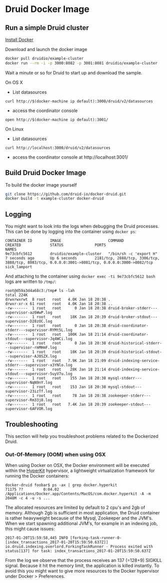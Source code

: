# Druid Docker Image

## Run a simple Druid cluster

[Install Docker](docker-install.md)

Download and launch the docker image

```sh
docker pull druidio/example-cluster
docker run --rm -i -p 3000:8082 -p 3001:8081 druidio/example-cluster
```

Wait a minute or so for Druid to start up and download the sample.

On OS X

- List datasources

```
curl http://$(docker-machine ip default):3000/druid/v2/datasources
```

- access the coordinator console

```
open http://$(docker-machine ip default):3001/
```

On Linux

- List datasources

```
curl http://localhost:3000/druid/v2/datasources
```

- access the coordinator console at http://localhost:3001/

## Build Druid Docker Image

To build the docker image yourself

```sh
git clone https://github.com/druid-io/docker-druid.git
docker build -t example-cluster docker-druid
```

## Logging

You might want to look into the logs when debugging the Druid processes. This can be done by logging into the container using `docker ps`:
```
CONTAINER ID        IMAGE                     COMMAND                  CREATED             STATUS              PORTS                                                                                                                      NAMES
9e73cbfc5612        druidio/example-cluster   "/bin/sh -c 'export H"   7 seconds ago       Up 6 seconds        2181/tcp, 2888/tcp, 3306/tcp, 3888/tcp, 8083/tcp, 0.0.0.0:3001->8081/tcp, 0.0.0.0:3000->8082/tcp    sick_lamport
```

And attaching to the container using `docker exec -ti 9e73cbfc5612 bash` logs are written to `/tmp/`:

```
root@d59a3d4a68c3:/tmp# ls -lah        
total 224K
drwxrwxrwt  8 root   root   4.0K Jan 18 20:38 .
drwxr-xr-x 61 root   root   4.0K Jan 18 20:38 ..
-rw-------  1 root   root      0 Jan 18 20:38 druid-broker-stderr---supervisor-az6WwP.log
-rw-------  1 root   root    18K Jan 18 20:39 druid-broker-stdout---supervisor-D28zOC.log
-rw-------  1 root   root      0 Jan 18 20:38 druid-coordinator-stderr---supervisor-RYMt5L.log
-rw-------  1 root   root   100K Jan 18 21:14 druid-coordinator-stdout---supervisor-Jq4WCi.log
-rw-------  1 root   root      0 Jan 18 20:38 druid-historical-stderr---supervisor-rmMHmF.log
-rw-------  1 root   root    18K Jan 18 20:39 druid-historical-stdout---supervisor-AJ0SZX.log
-rw-------  1 root   root   7.9K Jan 18 21:09 druid-indexing-service-stderr---supervisor-x3YNlo.log
-rw-------  1 root   root    28K Jan 18 21:14 druid-indexing-service-stdout---supervisor-5uyV7u.log
-rw-------  1 root   root    155 Jan 18 20:38 mysql-stderr---supervisor-NqN9nY.log
-rw-------  1 root   root    153 Jan 18 20:38 mysql-stdout---supervisor-23izTf.log
-rw-------  1 root   root     78 Jan 18 20:38 zookeeper-stderr---supervisor-Rm33j8.log
-rw-------  1 root   root   7.4K Jan 18 20:39 zookeeper-stdout---supervisor-6AFVOR.log
```

## Troubleshooting

This section will help you troubleshoot problems related to the Dockerized Druid.

### Out-Of-Memory (OOM) when using OSX

When using Docker on OSX, the Docker environment will be executed within the [HyperKit](https://github.com/docker/hyperkit) hypervisor, a lightweight virtualization framework for running the Docker containers:
```
docker-druid foobar$ ps -ax | grep docker.hyperkit
71175 ??         0:04.02 /Applications/Docker.app/Contents/MacOS/com.docker.hyperkit -A -m 2048M -c 4 -u -s ...
```

The allocated resources are limited by default to 2 cpu's and 2gb of memory. Although 2gb is sufficient in most application, the Druid container is rather heavyweight because of the Mysql, Zookeeper and the JVM's. When we start spawning additional JVM's, for example in an indexing job, this might cause issues:
```
2017-01-20T15:59:58,445 INFO [forking-task-runner-0-[index_transactions_2017-01-20T15:59:50.637Z]] io.druid.indexing.overlord.ForkingTaskRunner - Process exited with status[137] for task: index_transactions_2017-01-20T15:59:50.637Z
```
From the log we observe that the process receives an 137 (=128+9) SIGKILL signal. Because it hit the memory limit, the application is killed instantly. To avoid this you might want to give more resources to the Docker hypervisor under Docker > Preferences.
